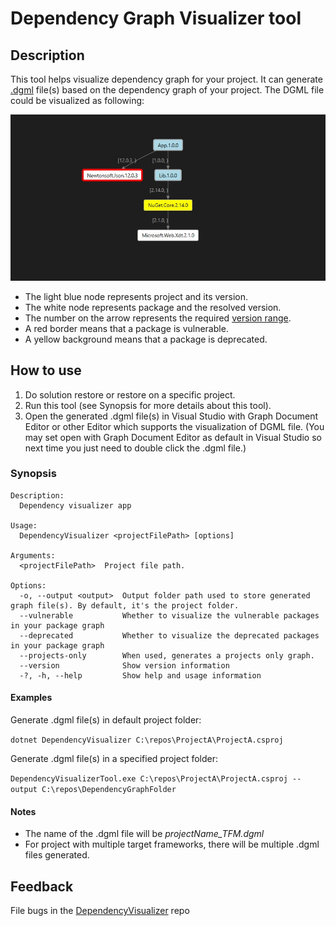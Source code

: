 # Dependency Graph Visualizer tool

## Description

This tool helps visualize dependency graph for your project.
It can generate [.dgml](https://learn.microsoft.com/en-us/visualstudio/modeling/directed-graph-markup-language-dgml-reference?view=vs-2022) file(s) based on the dependency graph of your project.
The DGML file could be visualized as following:

![DependencyGraphExample](https://raw.githubusercontent.com/nkolev92/DependencyVisualizer/main/resources/DependencyGraphExample.jpg)

- The light blue node represents project and its version.  
- The white node represents package and the resolved version.
- The number on the arrow represents the required [version range](https://learn.microsoft.com/en-us/nuget/concepts/package-versioning#version-ranges).
- A red border means that a package is vulnerable.
- A yellow background means that a package is deprecated.

## How to use

1. Do solution restore or restore on a specific project.
1. Run this tool (see Synopsis for more details about this tool).
1. Open the generated .dgml file(s) in Visual Studio with Graph Document Editor or other Editor which supports the visualization of DGML file.
    (You may set open with Graph Document Editor as default in Visual Studio so next time you just need to double click the .dgml file.)

### Synopsis

```console
Description:
  Dependency visualizer app

Usage:
  DependencyVisualizer <projectFilePath> [options]

Arguments:
  <projectFilePath>  Project file path.

Options:
  -o, --output <output>  Output folder path used to store generated graph file(s). By default, it's the project folder.
  --vulnerable           Whether to visualize the vulnerable packages in your package graph
  --deprecated           Whether to visualize the deprecated packages in your package graph
  --projects-only        When used, generates a projects only graph.
  --version              Show version information
  -?, -h, --help         Show help and usage information
```

#### Examples

Generate .dgml file(s) in default project folder:

`dotnet DependencyVisualizer C:\repos\ProjectA\ProjectA.csproj`

Generate .dgml file(s) in a specified project folder:

`DependencyVisualizerTool.exe C:\repos\ProjectA\ProjectA.csproj --output C:\repos\DependencyGraphFolder`

#### Notes

- The name of the .dgml file will be *projectName_TFM.dgml*
- For project with multiple target frameworks, there will be multiple .dgml files generated.

## Feedback

File bugs in the [DependencyVisualizer](https://github.com/nkolev92/DependencyVisualizer) repo
